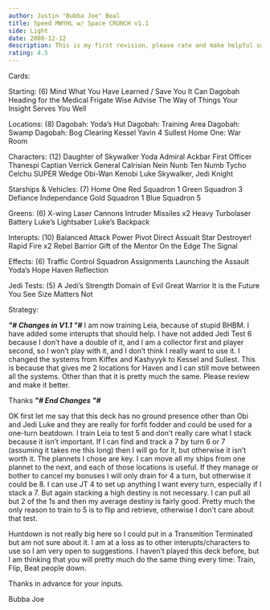 ```yaml
---
author: Justin "Bubba Joe" Beal
title: Speed MWYHL w/ Space CRUNCH v1.1
side: Light
date: 2000-12-12
description: This is my first revision, please rate and make helpful sugestions.
rating: 4.5
---
```

Cards: 

Starting: (6)
Mind What You Have Learned / Save You It Can
Dagobah
Heading for the Medical Frigate
Wise Advise
The Way of Things
Your Insight Serves You Well

Locations: (8)
Dagobah: Yoda’s Hut
Dagobah: Training Area
Dagobah: Swamp
Dagobah: Bog Clearing
Kessel
Yavin 4
Sullest
Home One: War Room

Characters: (12)
Daughter of Skywalker
Yoda
Admiral Ackbar
First Officer Thanespi
Captian Verrick
General Calrisian
Nein Nunb
Ten Numb
Tycho Celchu
SUPER Wedge
Obi-Wan Kenobi
Luke Skywalker, Jedi Knight

Starships & Vehicles: (7)
Home One
Red Squadron 1
Green Squadron 3
Defiance
Independance
Gold Squadron 1
Blue Squadron 5

Greens: (6)
X-wing Laser Cannons
Intruder Missiles x2
Heavy Turbolaser Battery
Luke’s Lightsaber
Luke’s Backpack

Interupts: (10)
Balanced Attack
Power Pivot
Direct Assualt
Star Destroyer!
Rapid Fire x2
Rebel Barrior
Gift of the Mentor
On the Edge
The Signal

Effects: (6)
Traffic Control
Squadron Assignments
Launching the Assault
Yoda’s Hope
Haven
Reflection

Jedi Tests: (5)
A Jedi’s Strength
Domain of Evil
Great Warrior
It is the Future You See
Size Matters Not


Strategy: 

***"# Changes in V1.1 "#***
I am now training Leia, because of stupid BHBM.  I have added some interupts that should help.	I have not added Jedi Test 6 because I don’t have a double of it, and I am a collector first and player second, so I won’t play with it, and I don’t think I really want to use it.  I changed the systems from Kiffex and Kashyyyk to Kessel and Sullest.  This is because that gives me 2 locations for Haven and I can still move between all the systems.  Other than that it is pretty much the same.  Please review and make it better.

Thanks
***"# End Changes "#***


OK first let me say that this deck has no ground presence other than Obi and Jedi Luke and they are really for forfit fodder and could be used for a one-turn beatdown.  I train Leia to test 5 and don’t really care what I stack because it isn’t important.  If I can find and track a 7 by turn 6 or 7 (assuming it takes me this long) then I will go for it, but otherwise it isn’t worth it.  The plannets I chose are key.  I can move all my ships from one plannet to the next, and each of those locations is useful.  If they manage or bother to cancel my bonuses I will only drain for 4 a turn, but otherwise it could be 8.  I can use JT 4 to set up anything I want every turn, especially if I stack a 7.  But again stacking a high destiny is not necessary.  I can pull all but 2 of the 1s and then my average destiny is fairly good.  Pretty much the only reason to train to 5 is to flip and retrieve, otherwise I don’t care about that test.

Huntdown is not really big here so I could put in a Transmition Terminated but am not sure about it.  I am at a loss as to other interupts/characters to use so I am very open to suggestions.	I haven’t played this deck before, but I am thinking that you will pretty much do the same thing every time:  Train, Flip, Beat people down.

Thanks in advance for your inputs.

Bubba Joe 